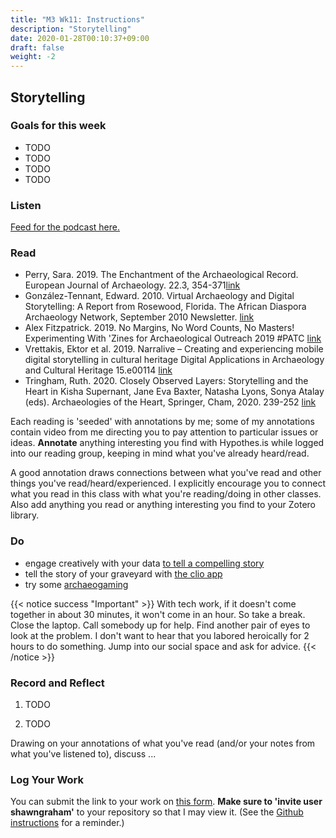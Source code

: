 ```yaml
---
title: "M3 Wk11: Instructions"
description: "Storytelling"
date: 2020-01-28T00:10:37+09:00
draft: false
weight: -2
---
```

## Storytelling

### Goals for this week

- TODO
- TODO
- TODO
- TODO

### Listen

[Feed for the podcast here.]()

### Read

+ Perry, Sara. 2019. The Enchantment of the Archaeological Record. European Journal of Archaeology. 22.3, 354-371[link](https://doi.org/10.1017/eaa.2019.24)
+ González-Tennant, Edward. 2010. Virtual Archaeology and Digital Storytelling: A Report from Rosewood, Florida. The African Diaspora Archaeology Network, September 2010 Newsletter. [link](http://www.diaspora.illinois.edu/news0910/news0910-1.pdf)
+ Alex Fitzpatrick. 2019. No Margins, No Word Counts, No Masters! Experimenting With 'Zines for Archaeological Outreach 2019 #PATC [link](https://www.researchgate.net/profile/Alex_Fitzpatrick4/publication/330666879_No_Margins_No_Word_Counts_No_Masters_Experimenting_With_'Zines_for_Archaeological_Outreach/links/5c4de197a6fdccd6b5cdbf33/No-Margins-No-Word-Counts-No-Masters-Experimenting-With-Zines-for-Archaeological-Outreach)
+ Vrettakis, Ektor et al. 2019. Narralive – Creating and experiencing mobile digital storytelling in cultural heritage Digital Applications in Archaeology and Cultural Heritage 15.e00114 [link](https://doi.org/10.1016/j.daach.2019.e00114 )
+ Tringham, Ruth. 2020. Closely Observed Layers: Storytelling and the Heart in Kisha Supernant, Jane Eva Baxter, Natasha Lyons, Sonya Atalay (eds). Archaeologies of the Heart, Springer, Cham, 2020. 239-252 [link](https://d1wqtxts1xzle7.cloudfront.net/62331014/Arch_of_the_Heart_2020_full_volume20200310-90042-hp4vm0.pdf?1583877426=&response-content-disposition=inline%3B+filename%3DArchaeologies_of_the_Heart.pdf&Expires=1594406138&Signature=F2bEAlsWUvWfv64GK42TOlwRpgNdVhCrIhpToIS6qTyuJmogjaOMml1~6XLWT2RCLwqtUN7iC6oYiXCJyDiswm7yPiExkaQ0mpz70DzeftlQ4MV-ckuSVFx6rLrvd9jpUea0mls9N6BKv-Ii1O8lqWWxf-hw~L0SxOlD1DPR9Vct5uVXEc6HJLtnl5snhV900mVHSjNEVgpVuuEc0MHu-OCNrWtBgKHh9ZpmZreESGBHM-YrXfNZlc2uF3BlFTpK-PALMcU3zIwJLXlyxk0U48NkVU8tQHG4I5ExSiQwFzJIfIyqgErT2Sk58NLVPGY1brHwBpyYMU5WQfLpBQR1Cw__&Key-Pair-Id=APKAJLOHF5GGSLRBV4ZA#page=239)

Each reading is 'seeded' with annotations by me; some of my annotations contain video from me directing you to pay attention to particular issues or ideas. **Annotate** anything interesting you find with Hypothes.is while logged into our reading group, keeping in mind what you've already heard/read.

A good annotation draws connections between what you've read and other things you've read/heard/experienced. I explicitly encourage you to connect what you read in this class with what you're reading/doing in other classes. Also add anything you read or anything interesting you find to your Zotero library.

### Do

- engage creatively with your data [to tell a compelling story](/week/11/creativity)
- tell the story of your graveyard with [the clio app](/week/11/clio)
- try some [archaeogaming](/week/11/archaeogaming)

{{< notice success "Important" >}} With tech work, if it doesn't come together in about 30 minutes, it won't come in an hour. So take a break. Close the laptop. Call somebody up for help. Find another pair of eyes to look at the problem. I don't want to hear that you labored heroically for 2 hours to do something. Jump into our social space and ask for advice.
{{< /notice >}}

### Record and Reflect

1. TODO

2. TODO

Drawing on your annotations of what you've read (and/or your notes from what you've listened to), discuss ...

### Log Your Work

You can submit the link to your work on [this form](#). **Make sure to 'invite user shawngraham'** to your repository so that I may view it. (See the [Github instructions](/week/1/github) for a reminder.)
